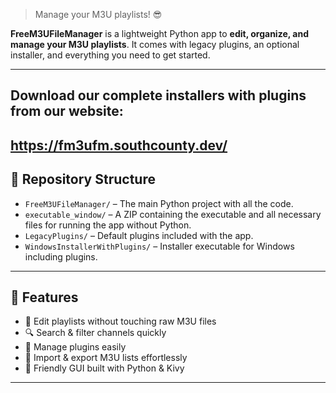 
> Manage your M3U playlists! 😎

**FreeM3UFileManager** is a lightweight Python app to **edit, organize, and manage your M3U playlists**. It comes with legacy plugins, an optional installer, and everything you need to get started.

---
Download our complete installers with plugins from our website:
---
https://fm3ufm.southcounty.dev/
---

## 📁 Repository Structure

- `FreeM3UFileManager/` – The main Python project with all the code.  
- `executable_window/` – A ZIP containing the executable and all necessary files for running the app without Python.  
- `LegacyPlugins/` – Default plugins included with the app.  
- `WindowsInstallerWithPlugins/` – Installer executable for Windows including plugins.  

---

## 🚀 Features

- 📝 Edit playlists without touching raw M3U files  
- 🔍 Search & filter channels quickly  
- 📂 Manage plugins easily  
- 🔄 Import & export M3U lists effortlessly  
- 🎨 Friendly GUI built with Python & Kivy  

---
